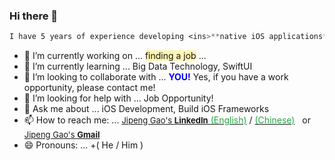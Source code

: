 ### Hi there 👋


<!--
**Damon22/Damon22** is a ✨ _special_ ✨ repository because its `README.md` (this file) appears on your GitHub profile.
Here are some ideas to get you started:
-->
```css
I have 5 years of experience developing <ins>**native iOS applications**</ins> / 1 year in <ins>**Java Web**</ins>. I am currently pursuing a master’s degree in Computer Science.
```
- 🔭 I’m currently working on ... <span style="background-color:#fff5b1">finding a job</span> ...
- 🌱 I’m currently learning ... Big Data Technology, SwiftUI
- 👯 I’m looking to collaborate with ... **<span style="color:blue;">YOU!</span>** Yes, if you have a work opportunity, please contact me!
- 🤔 I’m looking for help with ... Job Opportunity!
- 💬 Ask me about ... iOS Development, Build iOS Frameworks
- 📫 How to reach me: ... [<span style="color:; font-size:small">Jipeng Gao's **LinkedIn**</span> <span style="color: #28a745;">(English)</span>](https://www.linkedin.com/in/jipeng-gao/?locale=en_US) / [<span style="color: #28a745;">(Chinese)</span>](https://www.linkedin.com/in/jipeng-gao/) &nbsp; or &nbsp; [<span style="color:; font-size:small">Jipeng Gao's **Gmail**</span>](mailto:jipeng.gao.job@gmail.com?subject=[GitHub]%20Hi!%20Jipeng%20Gao)
- 😄 Pronouns: ... +( He / Him )
<!--
- ⚡ Fun fact: ...
-->
